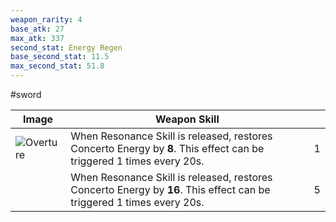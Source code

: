 ```yaml
---
weapon_rarity: 4
base_atk: 27
max_atk: 337
second_stat: Energy Regen
base_second_stat: 11.5
max_second_stat: 51.8
---
```

#sword

| Image                                                                                                                                                  | Weapon Skill                                                                                                          |     |
| ------------------------------------------------------------------------------------------------------------------------------------------------------ | --------------------------------------------------------------------------------------------------------------------- | --- |
| ![Overture](https://static.wikia.nocookie.net/wutheringwaves/images/a/a7/Weapon_Overture.png/revision/latest/scale-to-width-down/74?cb=20240526015625) | When Resonance Skill is released, restores Concerto Energy by **8**. This effect can be triggered 1 times every 20s.  | 1   |
|                                                                                                                                                        | When Resonance Skill is released, restores Concerto Energy by **16**. This effect can be triggered 1 times every 20s. | 5   |


